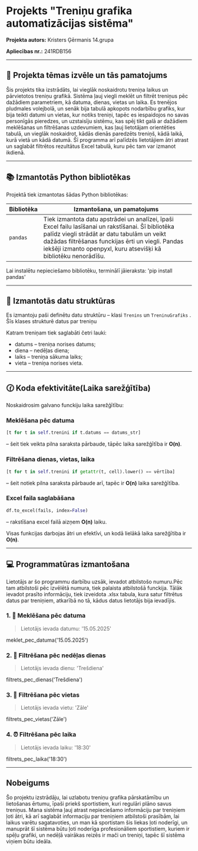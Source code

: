 
# Projekts "Treniņu grafika automatizācijas sistēma"

**Projekta autors:** Kristers Ģērmanis 14.grupa

**Apliecības nr.:** 241RDB156

---

## 📌 Projekta tēmas izvēle un tās pamatojums

Šis projekts tika izstrādāts, lai vieglāk noskaidrotu treniņa laikus un pārvietotos treniņu grafikā. Sistēma ļauj viegli meklēt un filtrēt treniņus pēc dažādiem parametriem, kā  datuma, dienas, vietas un laika. Es trenējos pludmales volejbolā, un senāk bija tabulā apkopots nodarbību grafiks, kur bija teikti datumi un vietas, kur notiks treniņi, tapēc es iespaidojos no savas personīgās pieredzes, un uzstaisīju sistēmu, kas spēj tikt galā ar dažādiem meklēšanas un filtrēšanas uzdevumiem, kas ļauj lietotājam orientēties tabulā, un vieglāk noskaidrot, kādās dienās paredzēts treniņš, kādā laikā, kurā vietā un kādā datumā. Šī programma arī palīdzēs lietotājiem ātri atrast un saglabāt filtrētos rezultātus Excel tabulā, kuru pēc tam var izmanot ikdienā. 

---

## 📚 Izmantotās Python bibliotēkas

Projektā tiek izmantotas šādas Python bibliotēkas:

| Bibliotēka    | Izmantošana, un pamatojums |
|---------------|----------------------------|
| `pandas`      | Tiek izmantota datu apstrādei un analīzei, īpaši Excel failu lasīšanai un rakstīšanai. Šī bibliotēka palīdz viegli strādāt ar datu tabulām un veikt dažādas filtrēšanas funckijas ērti un viegli. Pandas iekšēji izmanto openpyxl, kuru atsevišķi kā bibliotēku nenorādīšu.|

Lai instalētu nepieciešamo bibliotēku, terminālī jāieraksta: 'pip install pandas'

---

## 🧠 Izmantotās datu struktūras

Es izmantoju paši definētu datu struktūru – klasi ```Trenins``` un ```TreninuGrafiks``` . Šīs klases strukturē datus par treniņu

Katram treniņam tiek saglabāti četri lauki:
+ datums – treniņa norises datums;
+ diena – nedēļas diena; 
+ laiks – treniņa sākuma laiks; 
+ vieta – treniņa norises vieta. 


---
## 🕜 Koda efektivitāte(Laika sarežģītība)


Noskaidrosim galvano funckiju laika sarežģītību:

### Meklēšana pēc datuma
```python
[t for t in self.trenini if t.datums == datums_str]
```
– šeit tiek veikta pilna saraksta pārbaude, tāpēc laika sarežģītība ir **O(n)**.

### Filtrēšana dienas, vietas, laika
```python
[t for t in self.trenini if getattr(t, cell).lower() == vērtība]
```
– šeit notiek pilna saraksta pārbaude arī, tapēc ir **O(n)** laika sarežģītība.

### Excel faila saglabāšana
```python
df.to_excel(fails, index=False)
```
– rakstīšana excel failā aizņem **O(n)** laiku.

Visas funkcijas darbojas ātri un efektīvi, un kodā lielākā laika sarežģītiba ir **O(n)**. 

---

## 💻 Programmatūras izmantošana

Lietotājs ar šo programmu darbību uzsāk, ievadot atbilstošo numuru.Pēc tam atbilstoši pēc izvēlētā numura, tiek palaista atbilstošā funckija. Tālāk ievadot prasīto informāciju, tiek izveidota .xlsx tabula, kura satur filtrētus datus par treniņiem, atkarībā no tā, kādus datus lietotājs bija ievadījis.

### 1. 📅 Meklēšana pēc datuma

>Lietotājs ievada datumu: '15.05.2025'

meklet_pec_datuma('15.05.2025')


### 2. 📆 Filtrēšana pēc nedēļas dienas


> Lietotājs ievada dienu: 'Trešdiena'

filtrets_pec_dienas('Trešdiena')

### 3. 📍 Filtrēšana pēc vietas


> Lietotājs ievada vietu: 'Zāle'

filtrets_pec_vietas('Zāle')


### 4. ⏰ Filtrēšana pēc laika

> Lietotājs ievada laiku: '18:30'

filtrets_pec_laika('18:30')

---

##  Nobeigums

Šo projektu izstrādāju, lai uzlabotu treniņu grafika pārskatāmību un lietošanas ērtumu, īpaši priekš sportistiem, kuri regulāri plāno savus treniņus. Mana sistēma ļauj atrast nepieciešamo informāciju par treniņiem ļoti ātri, kā arī saglabāt informaciju par treniņiem atbilstoši prasībām, lai laikus varētu sagatavoties, un man kā sportistam šis liekas ļoti noderīgi, un manuprāt šī sistēma būtu ļoti noderīga profesionāliem sportistiem, kuriem ir spēļu grafiki, un nedēļā vairākas reizēs ir mači un treniņi, tapēc šī sistēma viņiem būtu ideāla.

